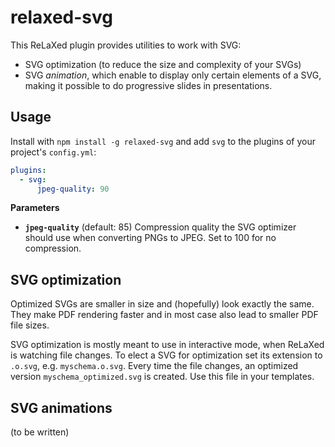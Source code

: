 # relaxed-svg

This ReLaXed plugin provides utilities to work with SVG:

- SVG optimization (to reduce the size and complexity of your SVGs)
- SVG *animation*, which enable to display only certain elements of a SVG,
  making it possible to do progressive slides in presentations.


## Usage

Install with ``npm install -g relaxed-svg`` and add ``svg`` to the plugins of
your project's ``config.yml``:

```yaml
plugins:
  - svg:
      jpeg-quality: 90
```

**Parameters**
- **``jpeg-quality``** (default: 85) Compression quality the SVG optimizer should
  use when converting PNGs to JPEG. Set to 100 for no compression.

## SVG optimization

Optimized SVGs are smaller in size and (hopefully) look exactly the same. They
make PDF rendering faster and in most case also lead to smaller PDF file sizes.

SVG optimization is mostly meant to use in interactive mode, when ReLaXed is
watching file changes. To elect a SVG for optimization set its extension
to ``.o.svg``, e.g. ``myschema.o.svg``. Every time the file changes, an
optimized version ``myschema_optimized.svg`` is created. Use this file in your
templates.

## SVG animations

(to be written)
